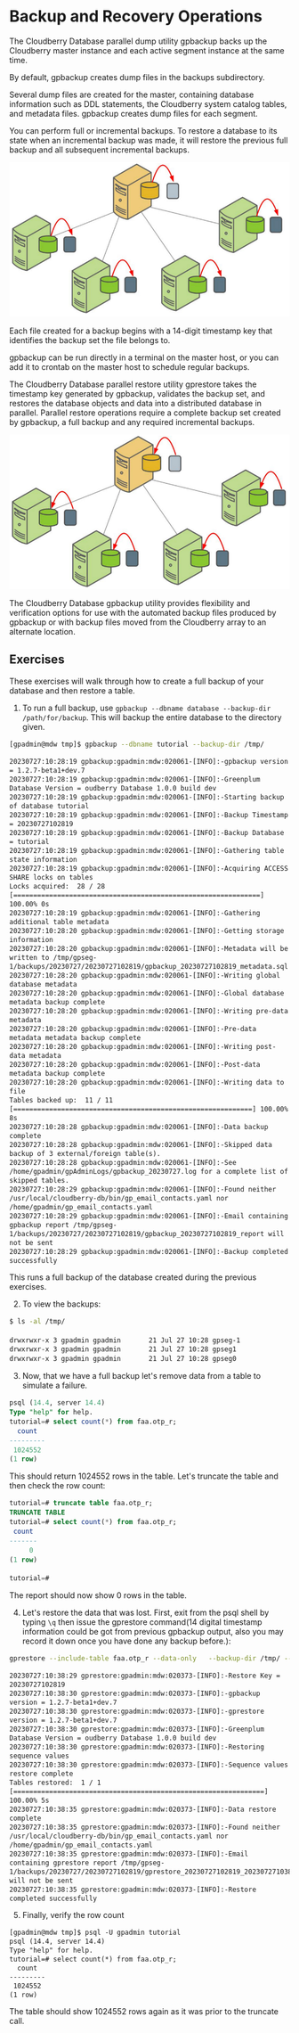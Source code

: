 # Backup and Recovery Operations

The Cloudberry Database parallel dump utility gpbackup backs up the Cloudberry master instance and each active segment instance at the same time.

By default, gpbackup creates dump files in the backups subdirectory.

Several dump files are created for the master, containing database information such as DDL statements, the Cloudberry system catalog tables, and metadata files. gpbackup creates dump files for each segment.

You can perform full or incremental backups. To restore a database to its state when an incremental backup was made, it will restore the previous full backup and all subsequent incremental backups.

<img src="../images/backup.jpg" alt="Backing up a Cloudberry Database"> 

Each file created for a backup begins with a 14-digit timestamp key that identifies the backup set the file belongs to.

gpbackup can be run directly in a terminal on the master host, or you can add it to crontab on the master host to schedule regular backups.

The Cloudberry Database parallel restore utility gprestore takes the timestamp key generated by gpbackup, validates the backup set, and restores the database objects and data into a distributed database in parallel. Parallel restore operations require a complete backup set created by gpbackup, a full backup and any required incremental backups. 

<img src="../images/restore.jpg" alt="Restoring a Cloudberry Database backup"> 

The Cloudberry Database gpbackup utility provides flexibility and verification options for use with the automated backup files produced by gpbackup or with backup files moved from the Cloudberry array to an alternate location. 

## Exercises

These exercises will walk through how to create a full backup of your database and then restore a table.

1. To run a full backup, use `gpbackup --dbname database --backup-dir /path/for/backup`.   This will backup the entire database to the directory given.

```bash
[gpadmin@mdw tmp]$ gpbackup --dbname tutorial --backup-dir /tmp/
```

```
20230727:10:28:19 gpbackup:gpadmin:mdw:020061-[INFO]:-gpbackup version = 1.2.7-beta1+dev.7
20230727:10:28:19 gpbackup:gpadmin:mdw:020061-[INFO]:-Greenplum Database Version = oudberry Database 1.0.0 build dev
20230727:10:28:19 gpbackup:gpadmin:mdw:020061-[INFO]:-Starting backup of database tutorial
20230727:10:28:19 gpbackup:gpadmin:mdw:020061-[INFO]:-Backup Timestamp = 20230727102819
20230727:10:28:19 gpbackup:gpadmin:mdw:020061-[INFO]:-Backup Database = tutorial
20230727:10:28:19 gpbackup:gpadmin:mdw:020061-[INFO]:-Gathering table state information
20230727:10:28:19 gpbackup:gpadmin:mdw:020061-[INFO]:-Acquiring ACCESS SHARE locks on tables
Locks acquired:  28 / 28 [==============================================================] 100.00% 0s
20230727:10:28:19 gpbackup:gpadmin:mdw:020061-[INFO]:-Gathering additional table metadata
20230727:10:28:20 gpbackup:gpadmin:mdw:020061-[INFO]:-Getting storage information
20230727:10:28:20 gpbackup:gpadmin:mdw:020061-[INFO]:-Metadata will be written to /tmp/gpseg-1/backups/20230727/20230727102819/gpbackup_20230727102819_metadata.sql
20230727:10:28:20 gpbackup:gpadmin:mdw:020061-[INFO]:-Writing global database metadata
20230727:10:28:20 gpbackup:gpadmin:mdw:020061-[INFO]:-Global database metadata backup complete
20230727:10:28:20 gpbackup:gpadmin:mdw:020061-[INFO]:-Writing pre-data metadata
20230727:10:28:20 gpbackup:gpadmin:mdw:020061-[INFO]:-Pre-data metadata metadata backup complete
20230727:10:28:20 gpbackup:gpadmin:mdw:020061-[INFO]:-Writing post-data metadata
20230727:10:28:20 gpbackup:gpadmin:mdw:020061-[INFO]:-Post-data metadata backup complete
20230727:10:28:20 gpbackup:gpadmin:mdw:020061-[INFO]:-Writing data to file
Tables backed up:  11 / 11 [============================================================] 100.00% 8s
20230727:10:28:28 gpbackup:gpadmin:mdw:020061-[INFO]:-Data backup complete
20230727:10:28:28 gpbackup:gpadmin:mdw:020061-[INFO]:-Skipped data backup of 3 external/foreign table(s).
20230727:10:28:28 gpbackup:gpadmin:mdw:020061-[INFO]:-See /home/gpadmin/gpAdminLogs/gpbackup_20230727.log for a complete list of skipped tables.
20230727:10:28:29 gpbackup:gpadmin:mdw:020061-[INFO]:-Found neither /usr/local/cloudberry-db/bin/gp_email_contacts.yaml nor /home/gpadmin/gp_email_contacts.yaml
20230727:10:28:29 gpbackup:gpadmin:mdw:020061-[INFO]:-Email containing gpbackup report /tmp/gpseg-1/backups/20230727/20230727102819/gpbackup_20230727102819_report will not be sent
20230727:10:28:29 gpbackup:gpadmin:mdw:020061-[INFO]:-Backup completed successfully
```


This runs a full backup of the database created during the previous exercises.  

2. To view the backups:  

```bash
$ ls -al /tmp/

drwxrwxr-x 3 gpadmin gpadmin       21 Jul 27 10:28 gpseg-1
drwxrwxr-x 3 gpadmin gpadmin       21 Jul 27 10:28 gpseg1
drwxrwxr-x 3 gpadmin gpadmin       21 Jul 27 10:28 gpseg0
```

3. Now, that we have a full backup let's remove data from a table to simulate a failure. 

```sql
psql (14.4, server 14.4)
Type "help" for help.
tutorial=# select count(*) from faa.otp_r;
  count
---------
 1024552
(1 row)
```

This should return 1024552 rows in the table.  Let's truncate the table and then check the row count:

```sql
tutorial=# truncate table faa.otp_r;
TRUNCATE TABLE
tutorial=# select count(*) from faa.otp_r;
 count
-------
     0
(1 row)

tutorial=#
```

The report should now show 0 rows in the table.

4. Let's restore the data that was lost. First, exit from the psql shell by typing `\q` then issue the gprestore command(14 digital timestamp information could be got from previous gpbackup output, also you may record it down once you have done any backup before.):

```bash
gprestore --include-table faa.otp_r --data-only   --backup-dir /tmp/ --timestamp 20230727102819
```

```
20230727:10:38:29 gprestore:gpadmin:mdw:020373-[INFO]:-Restore Key = 20230727102819
20230727:10:38:30 gprestore:gpadmin:mdw:020373-[INFO]:-gpbackup version = 1.2.7-beta1+dev.7
20230727:10:38:30 gprestore:gpadmin:mdw:020373-[INFO]:-gprestore version = 1.2.7-beta1+dev.7
20230727:10:38:30 gprestore:gpadmin:mdw:020373-[INFO]:-Greenplum Database Version = oudberry Database 1.0.0 build dev
20230727:10:38:30 gprestore:gpadmin:mdw:020373-[INFO]:-Restoring sequence values
20230727:10:38:30 gprestore:gpadmin:mdw:020373-[INFO]:-Sequence values restore complete
Tables restored:  1 / 1 [===============================================================] 100.00% 5s
20230727:10:38:35 gprestore:gpadmin:mdw:020373-[INFO]:-Data restore complete
20230727:10:38:35 gprestore:gpadmin:mdw:020373-[INFO]:-Found neither /usr/local/cloudberry-db/bin/gp_email_contacts.yaml nor /home/gpadmin/gp_email_contacts.yaml
20230727:10:38:35 gprestore:gpadmin:mdw:020373-[INFO]:-Email containing gprestore report /tmp/gpseg-1/backups/20230727/20230727102819/gprestore_20230727102819_20230727103829_report will not be sent
20230727:10:38:35 gprestore:gpadmin:mdw:020373-[INFO]:-Restore completed successfully
```

5. Finally, verify the row count

```
[gpadmin@mdw tmp]$ psql -U gpadmin tutorial
psql (14.4, server 14.4)
Type "help" for help.
tutorial=# select count(*) from faa.otp_r;
  count
---------
 1024552
(1 row)
```

The table should show 1024552 rows again as it was prior to the truncate call.